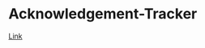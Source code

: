 # Acknowledgement-Tracker 

[Link](https://drive.google.com/drive/u/0/folders/1UZbGrHrwCtXVACh8aFKUmEVLXLB3mu3t)

